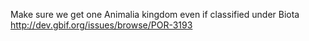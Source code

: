 Make sure we get one Animalia kingdom even if classified under Biota
http://dev.gbif.org/issues/browse/POR-3193
